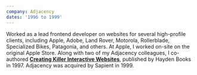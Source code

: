 ```yaml
---
company: Adjacency
dates: '1996 to 1999'
---
```


Worked as a lead frontend developer on websites for several high-profile clients, including Apple, Adobe, Land Rover, Motorola, Rollerblade, Specialized Bikes, Patagonia, and others. At Apple, I worked on-site on the original Apple Store. Along with two of my Adjacency colleagues, I co-authored <u>**Creating Killer Interactive Websites**</u>, published by Hayden Books in 1997. Adjacency was acquired by Sapient in 1999.
